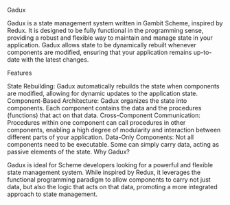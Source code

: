 Gadux

Gadux is a state management system written in Gambit Scheme, inspired by Redux. It is designed to be fully functional in the programming sense, providing a robust and flexible way to maintain and manage state in your application. Gadux allows state to be dynamically rebuilt whenever components are modified, ensuring that your application remains up-to-date with the latest changes.

Features

State Rebuilding: Gadux automatically rebuilds the state when components are modified, allowing for dynamic updates to the application state.
Component-Based Architecture: Gadux organizes the state into components. Each component contains the data and the procedures (functions) that act on that data.
Cross-Component Communication: Procedures within one component can call procedures in other components, enabling a high degree of modularity and interaction between different parts of your application.
Data-Only Components: Not all components need to be executable. Some can simply carry data, acting as passive elements of the state.
Why Gadux?

Gadux is ideal for Scheme developers looking for a powerful and flexible state management system. While inspired by Redux, it leverages the functional programming paradigm to allow components to carry not just data, but also the logic that acts on that data, promoting a more integrated approach to state management.

